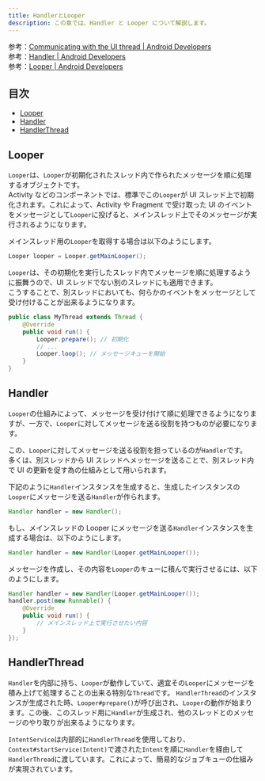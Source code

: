 ```yaml
---
title: HandlerとLooper
description: この章では、Handler と Looper について解説します。
---
```


参考：[Communicating with the UI thread | Android Developers](https://developer.android.com/training/multiple-threads/communicate-ui.html)  
参考：[Handler | Android Developers](http://developer.android.com/reference/android/os/Handler.html)  
参考：[Looper | Android Developers](http://developer.android.com/reference/android/os/Looper.html)  

## 目次

- [Looper](#Looper)
- [Handler](#Handler)
- [HandlerThread](#HandlerThread)

## Looper

`Looper`は、`Looper`が初期化されたスレッド内で作られたメッセージを順に処理するオブジェクトです。  
Activity などのコンポーネントでは、標準でこの`Looper`が UI スレッド上で初期化されます。これによって、Activity や Fragment で受け取った UI のイベントをメッセージとして`Looper`に投げると、メインスレッド上でそのメッセージが実行されるようになります。

メインスレッド用の`Looper`を取得する場合は以下のようにします。

```Java
Looper looper = Looper.getMainLooper();
```

`Looper`は、その初期化を実行したスレッド内でメッセージを順に処理するように振舞うので、UI スレッドでない別のスレッドにも適用できます。  
こうすることで、別スレッドにおいても、何らかのイベントをメッセージとして受け付けることが出来るようになります。

```Java
public class MyThread extends Thread {
    @Override
    public void run() {
        Looper.prepare(); // 初期化
        // ...
        Looper.loop(); // メッセージキューを開始
    }
}
```

## Handler

`Looper`の仕組みによって、メッセージを受け付けて順に処理できるようになりますが、一方で、`Looper`に対してメッセージを送る役割を持つものが必要になります。

この、`Looper`に対してメッセージを送る役割を担っているのが`Handler`です。  
多くは、別スレッドから UI スレッドへメッセージを送ることで、別スレッド内で UI の更新を促す為の仕組みとして用いられます。

下記のように`Handler`インスタンスを生成すると、生成したインスタンスの`Looper`にメッセージを送る`Handler`が作られます。

```Java
Handler handler = new Handler();
```

もし、メインスレッドの Looper にメッセージを送る`Handler`インスタンスを生成する場合は、以下のようにします。

```Java
Handler handler = new Handler(Looper.getMainLooper());
```

メッセージを作成し、その内容を`Looper`のキューに積んで実行させるには、以下のようにします。

```Java
Handler handler = new Handler(Looper.getMainLooper());
handler.post(new Runnable() {
    @Override
    public void run() {
        // メインスレッド上で実行させたい内容
    }
});
```

## HandlerThread

`Handler`を内部に持ち、`Looper`が動作していて、適宜その`Looper`にメッセージを積み上げて処理することの出来る特別な`Thread`です。
`HandlerThread`のインスタンスが生成された時、`Looper#prepare()`が呼び出され、`Looper`の動作が始まります。この後、このスレッド用に`Handler`が生成され、他のスレッドとのメッセージのやり取りが出来るようになります。

`IntentService`は内部的に`HandlerThread`を使用しており、`Context#startService(Intent)`で渡された`Intent`を順に`Handler`を経由して`HandlerThread`に渡しています。これによって、簡易的なジョブキューの仕組みが実現されています。
